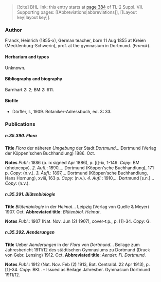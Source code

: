 > [!cite] BHL link: this entry starts at [page 384](https://www.biodiversitylibrary.org/item/103834#page/406/mode/1up) of TL-2 Suppl. VII.
> Supporting pages: [[Abbreviations|abbreviations]], [[Layout key|layout key]].

### Author

Franck, Heinrich (1855-x), German teacher, born 11 Aug 1855 at Kreien (Mecklenburg-Schwerin), prof. at the gymnasium in Dortmund. (*Franck*).

#### Herbarium and types

Unknown.

#### Bibliography and biography

Barnhart 2: 2; BM 2: 611.

#### Biofile

- Dörfler, I., 1909. Botaniker-Adressbuch, ed. 3: 33.

### Publications

##### n.35.390. Flora

**Title**
*Flora* der näheren *Umgebung* der Stadt *Dortmund*... Dortmund (Verlag der Köppen'schen Buchhandlung) 1886. Oct.

**Notes**
*Publ*.: 1886 (p. ix signed Apr 1886), p. \[i\]-ix, 1-149. *Copy*: BM (photocopy).
*2. Aufl.*: 1890,... Dortmund (Köppen'sche Buchhandlung), 171 p. *Copy*: (n.v.).
*3. Aufl.*: 1897,... Dortmund (Köppen'sche Buchhandlung, Hans Hornung), xviii, 163 p.
*Copy*: (n.v.).
*4. Aufl.*: 1910,... Dortmund \[s.n.\]... *Copy*: (n.v.).

##### n.35.391. Blütenbiologie

**Title**
*Blütenbiologie* in der *Heimat*... Leipzig (Verlag von Quelle & Meyer) 1907. Oct.
**Abbreviated title**: *Blütenbiol. Heimat*.

**Notes**
*Publ*.: 1907 (Nat. Nov. Jun (2) 1907), cover-t.p., p. \[1\]-34. *Copy*: G.

##### n.35.392. Aenderungen

**Title**
Ueber *Aenderungen* in der *Flora* von *Dortmund*... Beilage zum Jahresbericht 1911/12 des städtischen Gymnasiums zu Dortmund (Druck von Gebr. Lensing) 1912. Oct.
**Abbreviated title**: *Aender. Fl. Dortmund*.

**Notes**
*Publ*.: 1912 (Nat. Nov. Feb (2) 1913, Bot. Centralbl. 22 Apr 1913), p. \[1\]-34. *Copy*: BKL. – Issued as Beilage Jahresber. Gymnasium Dortmund 1911/12.


